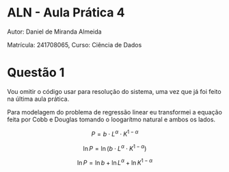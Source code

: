 # ALN - Aula Prática 4
Autor: Daniel de Miranda Almeida

Matrícula: 241708065, Curso: Ciência de Dados

# Questão 1
Vou omitir o código usar para resolução do sistema, uma vez que já foi feito na última aula prática.

Para modelagem do problema de regressão linear eu transformei a equação feita por Cobb e Douglas tomando o loogarítmo natural e ambos os lados.

$$ P = b \cdot L^{\alpha} \cdot K^{1 - \alpha} $$

$$ \ln P = \ln (b \cdot L^{\alpha} \cdot K^{1 - \alpha}) $$

$$ \ln P = \ln b + \ln L^{\alpha} + \ln K^{1 - \alpha} $$